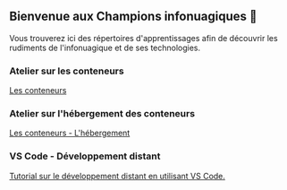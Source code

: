 ## Bienvenue aux Champions infonuagiques 👋

Vous trouverez ici des répertoires d'apprentissages afin de découvrir les rudiments de l'infonuagique et de ses technologies.

### Atelier sur les conteneurs
[Les conteneurs](https://github.com/Champions-Infonuagiques/les-conteneurs)

### Atelier sur l'hébergement des conteneurs
[Les conteneurs - L'hébergement](https://github.com/Champions-Infonuagiques/les-conteneurs---hebergement)

### VS Code - Développement distant
[Tutorial sur le développement distant en utilisant VS Code.](https://github.com/Champions-Infonuagiques/vscode-developpement-distant)
